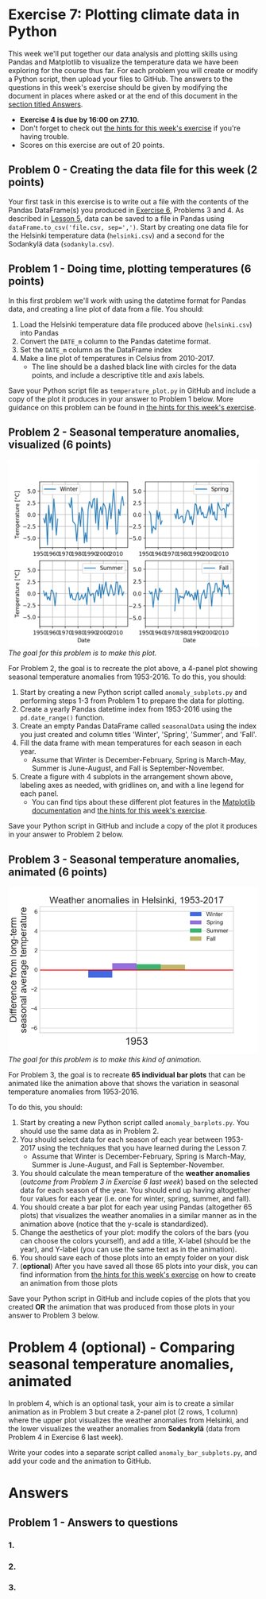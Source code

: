 # Exercise 7: Plotting climate data in Python

This week we'll put together our data analysis and plotting skills using Pandas and Matplotlib to visualize the temperature data we have been exploring for the course thus far.
For each problem you will create or modify a Python script, then upload your files to GitHub.
The answers to the questions in this week's exercise should be given by modifying the document in places where asked or at the end of this document in the [section titled Answers](#answers).

- **Exercise 4 is due by 16:00 on 27.10.**
- Don't forget to check out [the hints for this week's exercise](https://geo-python.github.io/2017/lessons/L7/exercise-7-hints.html) if you're having trouble.
- Scores on this exercise are out of 20 points.

## Problem 0 - Creating the data file for this week (2 points)

Your first task in this exercise is to write out a file with the contents of the Pandas DataFrame(s) you produced in [Exercise 6](https://github.com/Geo-Python-2017/Exercise-6), Problems 3 and 4.
As described in [Lesson 5](https://geo-python.github.io/2017/lessons/L5/pandas-basic-operations.html#writing-data), data can be saved to a file in Pandas using `dataFrame.to_csv('file.csv, sep=',')`.
Start by creating one data file for the Helsinki temperature data (`helsinki.csv`) and a second for the Sodankylä data (`sodankyla.csv`).

## Problem 1 - Doing time, plotting temperatures (6 points)

In this first problem we'll work with using the datetime format for Pandas data, and creating a line plot of data from a file.
You should:

1. Load the Helsinki temperature data file produced above (`helsinki.csv`) into Pandas
2. Convert the `DATE_m` column to the Pandas datetime format.
3. Set the `DATE_m` column as the DataFrame index
4. Make a line plot of temperatures in Celsius from 2010-2017.
    - The line should be a dashed black line with circles for the data points, and include a descriptive title and axis labels.

Save your Python script file as `temperature_plot.py` in GitHub and include a copy of the plot it produces in your answer to Problem 1 below.
More guidance on this problem can be found in [the hints for this week's exercise](https://geo-python.github.io/2017/lessons/L7/exercise-7-hints.html).

## Problem 2 - Seasonal temperature anomalies, visualized (6 points)

![img/Ex7-2.png](img/Ex7-2.png)<br/>
*The goal for this problem is to make this plot.*

For Problem 2, the goal is to recreate the plot above, a 4-panel plot showing seasonal temperature anomalies from 1953-2016.
To do this, you should:

1. Start by creating a new Python script called `anomaly_subplots.py` and performing steps 1-3 from Problem 1 to prepare the data for plotting.
2. Create a yearly Pandas datetime index from 1953-2016 using the `pd.date_range()` function.
3. Create an empty Pandas DataFrame called `seasonalData` using the index you just created and column titles 'Winter', 'Spring', 'Summer', and 'Fall'.
4. Fill the data frame with mean temperatures for each season in each year.
    - Assume that Winter is December-February, Spring is March-May, Summer is June-August, and Fall is September-November.
5. Create a figure with 4 subplots in the arrangement shown above, labeling axes as needed, with gridlines on, and with a line legend for each panel.
    - You can find tips about these different plot features in the [Matplotlib documentation](https://matplotlib.org/contents.html) and [the hints for this week's exercise](https://geo-python.github.io/2017/lessons/L7/exercise-7-hints.html).

Save your Python script in GitHub and include a copy of the plot it produces in your answer to Problem 2 below.

## Problem 3 - Seasonal temperature anomalies, animated (6 points)

![img/Ex7-2.png](img/Ex7-3.gif)<br/>
*The goal for this problem is to make this kind of animation.*

For Problem 3, the goal is to recreate **65 individual bar plots** that can be animated like the animation above that shows the variation in seasonal temperature anomalies
from 1953-2016.

To do this, you should:

1. Start by creating a new Python script called `anomaly_barplots.py`. You should use the same data as in Problem 2.
2. You should select data for each season of each year between 1953-2017 using the techniques that you have learned during the Lesson 7.
    - Assume that Winter is December-February, Spring is March-May, Summer is June-August, and Fall is September-November.
3. You should calculate the mean temperature of the **weather anomalies** (*outcome from Problem 3 in Exercise 6 last week*) based on the selected data for each season of the year. You should end up having altogether four values for each year (i.e. one for winter, spring, summer, and fall).
4. You should create a bar plot for each year using Pandas (altogether 65 plots) that visualizes the weather anomalies in a similar manner as in the animation above (notice that the y-scale is standardized).
5. Change the aesthetics of your plot: modify the colors of the bars (you can choose the colors yourself), and add a title, X-label (should be the year), and Y-label (you can use the same text as in the animation).
6. You should save each of those plots into an empty folder on your disk
7. (**optional**) After you have saved all those 65 plots into your disk, you can find information from [the hints for this week's exercise](https://geo-python.github.io/2017/lessons/L7/exercise-7-hints.html) on how to create an animation from those plots

Save your Python script in GitHub and include copies of the plots that you created **OR** the animation that was produced from those plots in your answer to Problem 3 below.

# Problem 4 (optional) - Comparing seasonal temperature anomalies, animated

In problem 4, which is an optional task, your aim is to create a similar animation as in Problem 3 but create a 2-panel plot (2 rows, 1 column) where the upper plot
visualizes the weather anomalies from Helsinki, and the lower visualizes the weather anomalies from **Sodankylä** (data from Problem 4 in Exercise 6 last week).

Write your codes into a separate script called `anomaly_bar_subplots.py`, and add your code and the animation to GitHub.

# Answers

## Problem 1 - Answers to questions

### 1. 

### 2.

### 3. 




